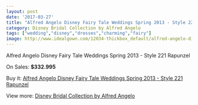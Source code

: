 ```yaml
---
layout: post
date: '2017-03-27'
title: "Alfred Angelo Disney Fairy Tale Weddings Spring 2013 - Style 221 Rapunzel"
category: Disney Bridal Collection by Alfred Angelo
tags: ["wedding","disney","dresses","charming","fairy"]
image: http://www.idealgown.com/12034-thickbox_default/alfred-angelo-disney-fairy-tale-weddings-spring-2013-style-221-rapunzel.jpg
---
```

Alfred Angelo Disney Fairy Tale Weddings Spring 2013 - Style 221 Rapunzel

On Sales: **$332.995**
<a href="https://www.idealgown.com/en/disney-bridal-collection-by-alfred-angelo/4879-alfred-angelo-disney-fairy-tale-weddings-spring-2013-style-221-rapunzel.html"><amp-img layout="responsive" width="600" height="600" src="//www.idealgown.com/12034-thickbox_default/alfred-angelo-disney-fairy-tale-weddings-spring-2013-style-221-rapunzel.jpg" alt="Alfred Angelo Disney Fairy Tale Weddings Spring 2013 - Style 221 Rapunzel 0" /></a>
<a href="https://www.idealgown.com/en/disney-bridal-collection-by-alfred-angelo/4879-alfred-angelo-disney-fairy-tale-weddings-spring-2013-style-221-rapunzel.html"><amp-img layout="responsive" width="600" height="600" src="//www.idealgown.com/12037-thickbox_default/alfred-angelo-disney-fairy-tale-weddings-spring-2013-style-221-rapunzel.jpg" alt="Alfred Angelo Disney Fairy Tale Weddings Spring 2013 - Style 221 Rapunzel 1" /></a>
<a href="https://www.idealgown.com/en/disney-bridal-collection-by-alfred-angelo/4879-alfred-angelo-disney-fairy-tale-weddings-spring-2013-style-221-rapunzel.html"><amp-img layout="responsive" width="600" height="600" src="//www.idealgown.com/12036-thickbox_default/alfred-angelo-disney-fairy-tale-weddings-spring-2013-style-221-rapunzel.jpg" alt="Alfred Angelo Disney Fairy Tale Weddings Spring 2013 - Style 221 Rapunzel 2" /></a>
<a href="https://www.idealgown.com/en/disney-bridal-collection-by-alfred-angelo/4879-alfred-angelo-disney-fairy-tale-weddings-spring-2013-style-221-rapunzel.html"><amp-img layout="responsive" width="600" height="600" src="//www.idealgown.com/12035-thickbox_default/alfred-angelo-disney-fairy-tale-weddings-spring-2013-style-221-rapunzel.jpg" alt="Alfred Angelo Disney Fairy Tale Weddings Spring 2013 - Style 221 Rapunzel 3" /></a>

Buy it: [Alfred Angelo Disney Fairy Tale Weddings Spring 2013 - Style 221 Rapunzel](https://www.idealgown.com/en/disney-bridal-collection-by-alfred-angelo/4879-alfred-angelo-disney-fairy-tale-weddings-spring-2013-style-221-rapunzel.html "Alfred Angelo Disney Fairy Tale Weddings Spring 2013 - Style 221 Rapunzel")

View more: [Disney Bridal Collection by Alfred Angelo](https://www.idealgown.com/en/61-disney-bridal-collection-by-alfred-angelo "Disney Bridal Collection by Alfred Angelo")